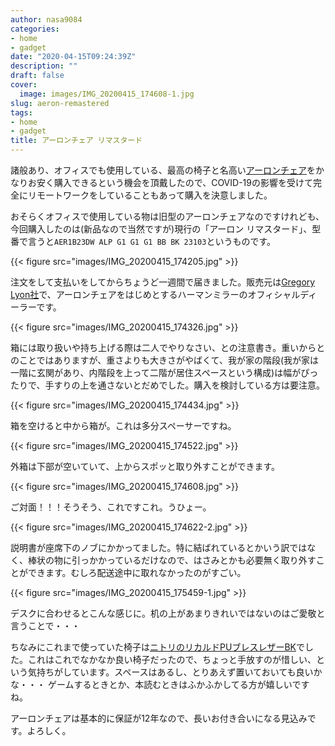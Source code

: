 ```yaml
---
author: nasa9084
categories:
- home
- gadget
date: "2020-04-15T09:24:39Z"
description: ""
draft: false
cover:
  image: images/IMG_20200415_174608-1.jpg
slug: aeron-remastered
tags:
- home
- gadget
title: アーロンチェア リマスタード
---
```



諸般あり、オフィスでも使用している、最高の椅子と名高い[アーロンチェア](https://storesystem.hermanmiller.co.jp/fs/hmjapan/AER1B23DWALPG1G1G1BBBK23103)をかなりお安く購入できるという機会を頂戴したので、COVID-19の影響を受けて完全にリモートワークをしていることもあって購入を決意しました。

おそらくオフィスで使用している物は旧型のアーロンチェアなのですけれども、今回購入したのは(新品なので当然ですが)現行の「アーロン リマスタード」、型番で言うと`AER1B23DW ALP G1 G1 G1 BB BK 23103`というものです。

{{< figure src="images/IMG_20200415_174205.jpg" >}}

注文をして支払いをしてからちょうど一週間で届きました。販売元は[Gregory Lyon社](http://www.gregorylyon.com/ja/)で、アーロンチェアをはじめとするハーマンミラーのオフィシャルディーラーです。

{{< figure src="images/IMG_20200415_174326.jpg" >}}

箱には取り扱いや持ち上げる際は二人でやりなさい、との注意書き。重いからとのことではありますが、重さよりも大きさがやばくて、我が家の階段(我が家は一階に玄関があり、内階段を上って二階が居住スペースという構成)は幅がぴったりで、手すりの上を通さないとだめでした。購入を検討している方は要注意。

{{< figure src="images/IMG_20200415_174434.jpg" >}}

箱を空けると中から箱が。これは多分スペーサーですね。

{{< figure src="images/IMG_20200415_174522.jpg" >}}

外箱は下部が空いていて、上からスポッと取り外すことができます。

{{< figure src="images/IMG_20200415_174608.jpg" >}}

ご対面！！！そうそう、これですこれ。うひょー。

{{< figure src="images/IMG_20200415_174622-2.jpg" >}}

説明書が座席下のノブにかかってました。特に結ばれているとかいう訳ではなく、棒状の物に引っかかっているだけなので、はさみとかも必要無く取り外すことができます。むしろ配送途中に取れなかったのがすごい。

{{< figure src="images/IMG_20200415_175459-1.jpg" >}}

デスクに合わせるとこんな感じに。机の上があまりきれいではないのはご愛敬と言うことで・・・

ちなみにこれまで使っていた椅子は[ニトリのリカルドPUブレスレザーBK](https://www.nitori-net.jp/ec/product/6620573s/)でした。これはこれでなかなか良い椅子だったので、ちょっと手放すのが惜しい、という気持ちがしています。スペースはあるし、とりあえず置いておいても良いかな・・・
ゲームするときとか、本読むときはふかふかしてる方が嬉しいですね。

アーロンチェアは基本的に保証が12年なので、長いお付き合いになる見込みです。よろしく。



